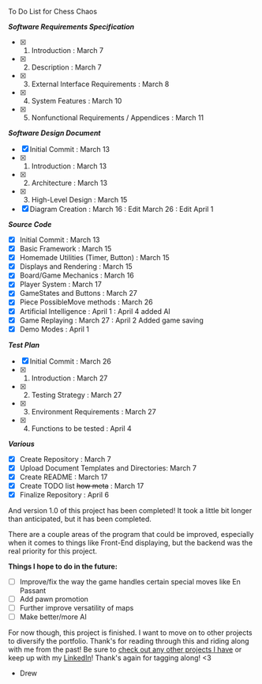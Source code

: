 To Do List for Chess Chaos

***Software Requirements Specification***
- [x] 1. Introduction : March 7
- [x] 2. Description : March 7
- [x] 3. External Interface Requirements : March 8
- [x] 4. System Features : March 10
- [x] 5. Nonfunctional Requirements / Appendices : March 11

***Software Design Document***
- [x] Initial Commit : March 13
- [x] 1. Introduction : March 13
- [x] 2. Architecture : March 13
- [x] 3. High-Level Design : March 15
- [x] Diagram Creation : March 16 : Edit March 26 : Edit April 1

***Source Code***
- [x] Initial Commit : March 13
- [x] Basic Framework : March 15
- [x] Homemade Utilities (Timer, Button) : March 15
- [x] Displays and Rendering : March 15
- [x] Board/Game Mechanics : March 16
- [x] Player System : March 17
- [x] GameStates and Buttons : March 27
- [x] Piece PossibleMove methods : March 26
- [x] Artificial Intelligence : April 1 : April 4 added AI
- [x] Game Replaying : March 27 : April 2 Added game saving
- [x] Demo Modes : April 1

***Test Plan***
- [x] Initial Commit : March 26
- [x] 1. Introduction : March 27
- [x] 2. Testing Strategy : March 27
- [x] 3. Environment Requirements : March 27
- [x] 4. Functions to be tested : April 4

***Various***
- [x] Create Repository : March 7
- [x] Upload Document Templates and Directories: March 7
- [x] Create README : March 17
- [x] Create TODO list ~~how meta~~ : March 17
- [x] Finalize Repository : April 6

And version 1.0 of this project has been completed!
It took a little bit longer than anticipated, but it has been completed.

There are a couple areas of the program that could be improved, especially
when it comes to things like Front-End displaying, but the backend was the real
priority for this project.

**Things I hope to do in the future:**
- [ ] Improve/fix the way the game handles certain special moves like En Passant
- [ ] Add pawn promotion
- [ ] Further improve versatility of maps
- [ ] Make better/more AI

For now though, this project is finished. I want to move on to other projects to diversify the portfolio.
Thank's for reading through this and riding along with me from the past! Be sure to [check out any other projects I have](https://github.com/drewgrubb0) or keep up with my [LinkedIn](linkedin.com/in/drew-grubb)!
Thank's again for tagging along! <3
- Drew
